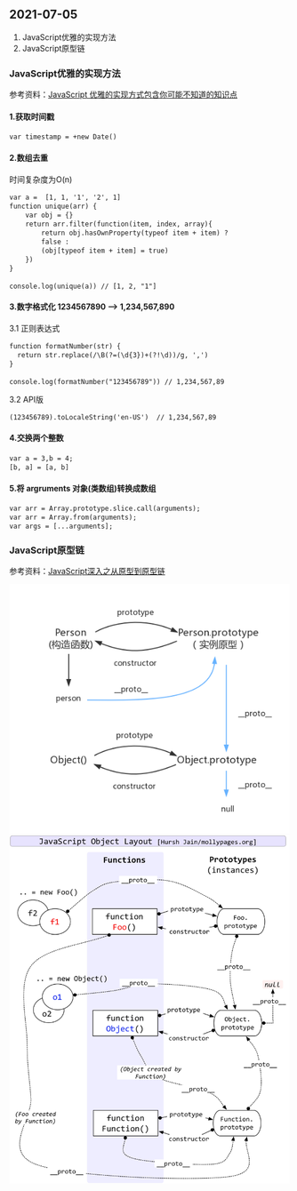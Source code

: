 ## 2021-07-05
1. JavaScript优雅的实现方法
2. JavaScript原型链

### JavaScript优雅的实现方法
参考资料：[JavaScript 优雅的实现方式包含你可能不知道的知识点](https://github.com/jawil/blog/issues/30)

#### 1.获取时间戳
```
var timestamp = +new Date()
```
#### 2.数组去重
时间复杂度为O(n)
```
var a =  [1, 1, '1', '2', 1]
function unique(arr) {
    var obj = {}
    return arr.filter(function(item, index, array){
        return obj.hasOwnProperty(typeof item + item) ? 
        false : 
        (obj[typeof item + item] = true)
    })
}

console.log(unique(a)) // [1, 2, "1"]
```
#### 3.数字格式化 1234567890 --> 1,234,567,890
3.1 正则表达式
```
function formatNumber(str) {
  return str.replace(/\B(?=(\d{3})+(?!\d))/g, ',')
}

console.log(formatNumber("123456789")) // 1,234,567,89
```
3.2 API版
```
(123456789).toLocaleString('en-US')  // 1,234,567,89
```
#### 4.交换两个整数
```
var a = 3,b = 4;
[b, a] = [a, b]
```
#### 5.将 argruments 对象(类数组)转换成数组
```
var arr = Array.prototype.slice.call(arguments);
var arr = Array.from(arguments);
var args = [...arguments];
```
### JavaScript原型链
参考资料：[JavaScript深入之从原型到原型链](https://github.com/mqyqingfeng/Blog/issues/2)

![prototype1](./picture/prototype1.png)
![prototype2](./picture/prototype2.png)